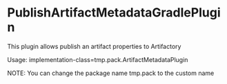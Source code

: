 # PublishArtifactMetadataGradlePlugin
This plugin allows publish an artifact properties to Artifactory

Usage:
implementation-class=tmp.pack.ArtifactMetadataPlugin

NOTE: You can change the package name tmp.pack to the custom name

